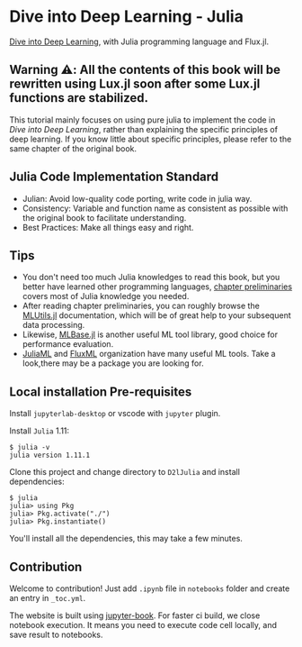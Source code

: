 # Dive into Deep Learning - Julia

[Dive into Deep Learning](https://d2l.ai/index.html), with Julia programming language and Flux.jl.

## Warning ⚠️: All the contents of this book will be rewritten using Lux.jl soon after some Lux.jl functions are stabilized.

This tutorial mainly focuses on using pure julia to implement the code in *Dive into Deep Learning*, rather than explaining the specific principles of deep learning. If you know little about specific principles, please refer to the same chapter of the original book.

## Julia Code Implementation Standard

- Julian: Avoid low-quality code porting, write code in julia way.
- Consistency: Variable and function name as consistent as possible with the original book to facilitate understanding.
- Best Practices: Make all things easy and right.

## Tips

- You don't need too much Julia knowledges to read this book, but you better have learned other programming languages, [chapter preliminaries](https://neroblackstone.github.io/D2lJulia/notebooks/chapter_preliminaries/Data%20Manipulation.html#) covers most of Julia knowledge you needed.
- After reading chapter preliminaries, you can roughly browse the [MLUtils.jl](https://juliaml.github.io/MLUtils.jl/dev/) documentation, which will be of great help to your subsequent data processing.
- Likewise, [MLBase.jl](https://github.com/JuliaStats/MLBase.jl) is another useful ML tool library, good choice for performance evaluation.
- [JuliaML](https://github.com/JuliaML) and [FluxML](https://github.com/FluxML) organization have many useful ML tools. Take a look,there may be a package you are looking for.

## Local installation Pre-requisites

Install `jupyterlab-desktop` or vscode with `jupyter` plugin.

Install `Julia` 1.11:

``` shell
$ julia -v
julia version 1.11.1
```

Clone this project and change directory to `D2lJulia` and install dependencies:

``` shell
$ julia
julia> using Pkg
julia> Pkg.activate("./")
julia> Pkg.instantiate()
```

You'll install all the dependencies, this may take a few minutes.

## Contribution

Welcome to contribution! Just add `.ipynb` file in `notebooks` folder and create an entry in `_toc.yml`.

The website is built using [jupyter-book](https://github.com/executablebooks/jupyter-book). For faster ci build, we close notebook execution. It means you need to execute code cell locally, and save result to notebooks.
